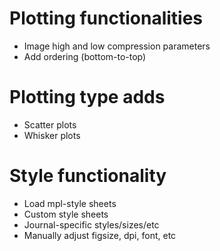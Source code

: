 # Plotting functionalities
* Image high and low compression parameters
* Add ordering (bottom-to-top)

# Plotting type adds
* Scatter plots
* Whisker plots

# Style functionality
* Load mpl-style sheets
* Custom style sheets
* Journal-specific styles/sizes/etc
* Manually adjust figsize, dpi, font, etc
